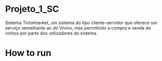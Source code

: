 # Projeto_1_SC
Sistema Tintolmarket, um sistema do tipo cliente-servidor que oferece um serviço semelhante ao do Vivino, mas permitindo a compra e venda de vinhos por parte dos utilizadores do sistema. 

# How to run


